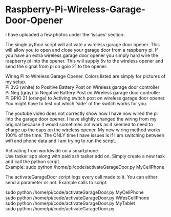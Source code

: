 # Raspberry-Pi-Wireless-Garage-Door-Opener
I have uploaded a few photos under the 'issues' section.

The single python script will activate a wireless garage door opener.  This will allow you to open and close your garage door from a raspberry pi.  If you have an extra wireless garage door opener you simply hard wire the raspberry pi into the opener.  This will supply 5v to the wireless opener and send the signal from pi on gpio 21 to the opener.  

Wiring Pi to Wireless Garage Opener.  Colors listed are simply for pictures of my setup. <br>
Pi 3v3 (white) to Positive Battery Post on Wireless garage door controller <br>
Pi Neg (gray)  to Negative Battery Post on Wireless garage door controller <br>
Pi GPIO 21 (orange) to Activing switch post on wireless garage door opener.  You might have to test out which 'side' of the switch works for you.   <br>


The youtube video does not correctly show how I have now wired the pi into the garage door opener.  I have slightly changed the wiring from my original because it would sometimes not work as it seemed to need to charge up the caps on the wireless opener.  My new wiring method works 100% of the time.  The ONLY time I have issues is if I am switching between wifi and phone data and I am trying to run the script.

Activating from worldwide on a smartphone. <br>
Use tasker app along with paid ssh tasker add on.  Simply create a new task and call the python script. <br>
Example:  sudo python /home/pi/code/activateGarageDoor.py MyCellPhone <br>

The activateGarageDoor script logs every call made to it.  You can either send a parameter or not.  Example calls to script. <br>

sudo python /home/pi/code/activateGarageDoor.py MyCellPhone  <br>
sudo python /home/pi/code/activateGarageDoor.py WifesCellPhone  <br>
sudo python /home/pi/code/activateGarageDoor.py MyTablet  <br>
sudo python /home/pi/code/activateGarageDoor.py  <br>

